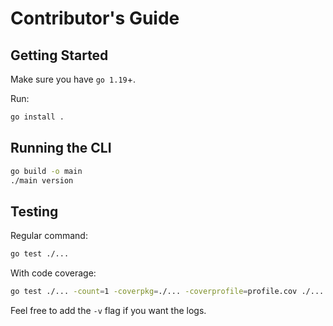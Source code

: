 # Contributor's Guide

## Getting Started

Make sure you have `go 1.19`+.

Run:

```bash
go install .
```

## Running the CLI

```bash
go build -o main
./main version
```

## Testing

Regular command:

```bash
go test ./...
```

With code coverage:

```bash
go test ./... -count=1 -coverpkg=./... -coverprofile=profile.cov ./... && go tool cover -func profile.cov
```

Feel free to add the `-v` flag if you want the logs.
